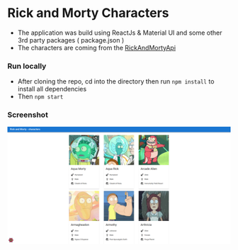 # Rick and Morty Characters

- The application was build using ReactJs & Material UI and some other 3rd party packages ( package.json )
- The characters are coming from the [RickAndMortyApi](https://rickandmortyapi.com/)

### Run locally

- After cloning the repo, cd into the directory then run `npm install` to install all dependencies
- Then `npm start`

### Screenshot

![App Screenshot](src/docs/images/screenshot.png)
